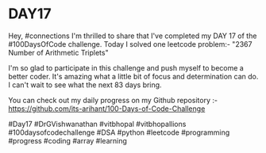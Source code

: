 # DAY17
Hey, #connections I'm thrilled to share that I've completed my DAY 17 of the #100DaysOfCode challenge. Today I solved one leetcode problem:- "2367 Number of Arithmetic Triplets"

I'm so glad to participate in this challenge and push myself to become a better coder. It's amazing what a little bit of focus and determination can do. I can't wait to see what the next 83 days bring.

You can check out my daily progress on my Github repository :- https://github.com/its-arihant/100-Days-of-Code-Challenge

#Day17 #DrGVishwanathan #vitbhopal #vitbhopallions #100daysofcodechallenge #DSA #python #leetcode #programming #progress #coding #array #learning